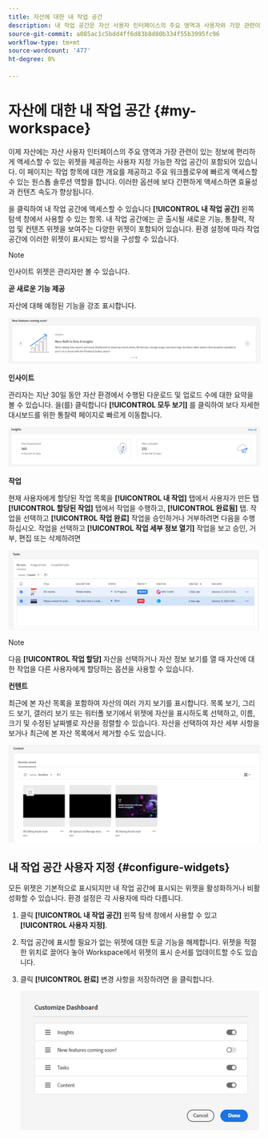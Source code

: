 ```yaml
---
title: 자산에 대한 내 작업 공간
description: 내 작업 공간은 자산 사용자 인터페이스의 주요 영역과 사용자와 가장 관련이 있는 정보에 편리하게 액세스할 수 있도록 사용자 정의 가능한 시각적 모듈을 제공하는 페이지입니다.
source-git-commit: a085ac1c5bdd4ff6d83b8d80b334f55b3995fc96
workflow-type: tm+mt
source-wordcount: '477'
ht-degree: 0%

---
```


# 자산에 대한 내 작업 공간 {#my-workspace}

이제 자산에는 자산 사용자 인터페이스의 주요 영역과 가장 관련이 있는 정보에 편리하게 액세스할 수 있는 위젯을 제공하는 사용자 지정 가능한 작업 공간이 포함되어 있습니다. 이 페이지는 작업 항목에 대한 개요를 제공하고 주요 워크플로우에 빠르게 액세스할 수 있는 원스톱 솔루션 역할을 합니다. 이러한 옵션에 보다 간편하게 액세스하면 효율성과 컨텐츠 속도가 향상됩니다.

을 클릭하여 내 작업 공간에 액세스할 수 있습니다 **[!UICONTROL 내 작업 공간]** 왼쪽 탐색 창에서 사용할 수 있는 항목. 내 작업 공간에는 곧 출시될 새로운 기능, 통찰력, 작업 및 컨텐츠 위젯을 보여주는 다양한 위젯이 포함되어 있습니다. 환경 설정에 따라 작업 공간에 이러한 위젯이 표시되는 방식을 구성할 수 있습니다.

>[!NOTE]
>
>인사이트 위젯은 관리자만 볼 수 있습니다.

**곧 새로운 기능 제공**

자산에 대해 예정된 기능을 강조 표시합니다.

![Workspace에 곧 제공될 새로운 기능](assets/new-features.png)

**인사이트**

관리자는 지난 30일 동안 자산 환경에서 수행된 다운로드 및 업로드 수에 대한 요약을 볼 수 있습니다. 을(를) 클릭합니다 **[!UICONTROL 모두 보기]** 를 클릭하여 보다 자세한 대시보드를 위한 통찰력 페이지로 빠르게 이동합니다.

![작업 공간의 통찰력](assets/insights.png)

**작업**

현재 사용자에게 할당된 작업 목록을 **[!UICONTROL 내 작업]** 탭에서 사용자가 만든 탭 **[!UICONTROL 할당된 작업]** 탭에서 작업을 수행하고, **[!UICONTROL 완료됨]** 탭. 작업을 선택하고 **[!UICONTROL 작업 완료]** 작업을 승인하거나 거부하려면 다음을 수행하십시오. 작업을 선택하고 **[!UICONTROL 작업 세부 정보 열기]** 작업을 보고 승인, 거부, 편집 또는 삭제하려면

![작업 공간의 작업](assets/tasks-workspace.png)

>[!NOTE]
>
> 다음 **[!UICONTROL 작업 할당]** 자산을 선택하거나 자산 정보 보기를 열 때 자산에 대한 작업을 다른 사용자에게 할당하는 옵션을 사용할 수 있습니다.

**컨텐트**

최근에 본 자산 목록을 포함하여 자산의 여러 가지 보기를 표시합니다. 목록 보기, 그리드 보기, 갤러리 보기 또는 워터폴 보기에서 위젯에 자산을 표시하도록 선택하고, 이름, 크기 및 수정된 날짜별로 자산을 정렬할 수 있습니다. 자산을 선택하여 자산 세부 사항을 보거나 최근에 본 자산 목록에서 제거할 수도 있습니다.

![Workspace의 컨텐츠 위젯](assets/workspace-content.png)

## 내 작업 공간 사용자 지정 {#configure-widgets}

모든 위젯은 기본적으로 표시되지만 내 작업 공간에 표시되는 위젯을 활성화하거나 비활성화할 수 있습니다. 환경 설정은 각 사용자에 따라 다릅니다.

1. 클릭 **[!UICONTROL 내 작업 공간]** 왼쪽 탐색 창에서 사용할 수 있고 **[!UICONTROL 사용자 지정]**.

1. 작업 공간에 표시할 필요가 없는 위젯에 대한 토글 기능을 해제합니다. 위젯을 적절한 위치로 끌어다 놓아 Workspace에서 위젯의 표시 순서를 업데이트할 수도 있습니다.

1. 클릭 **[!UICONTROL 완료]** 변경 사항을 저장하려면 을 클릭합니다.

   ![Workspace에서 위젯 사용자 지정](assets/customize-workspace.png)
